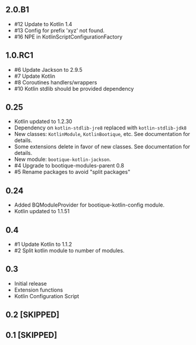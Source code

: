 ## 2.0.B1

* #12 Update to Kotlin 1.4
* #13 Config for prefix 'xyz' not found.
* #16 NPE in KotlinScriptConfigurationFactory

## 1.0.RC1

* #6 Update Jackson to 2.9.5
* #7 Update Kotlin
* #8 Coroutines handlers/wrappers
* #10 Kotlin stdlib should be provided dependency

## 0.25

* Kotlin updated to 1.2.30
* Dependency on `kotlin-stdlib-jre8` replaced with `kotlin-stdlib-jdk8`
* New classes: `KotlinModule`, `KotlinBootique`, etc. See documentation for details.
* Some extensions delete in favor of new classes. See documentation for details.
* New module: `bootique-kotlin-jackson`.
* #4 Upgrade to bootique-modules-parent 0.8
* #5 Rename packages to avoid "split packages"

## 0.24

* Added BQModuleProvider for bootique-kotlin-config module.
* Kotlin updated to 1.1.51 

## 0.4

* #1 Update Kotlin to 1.1.2 
* #2 Split kotlin module to number of modules. 

## 0.3

* Initial release
* Extension functions
* Kotlin Configuration Script

## 0.2 [SKIPPED]
## 0.1 [SKIPPED]
